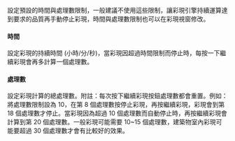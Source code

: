 設定預設的時間與處理數限制，一般建議不使用這些限制，讓彩現引擎持續運算達到要求的品質再手動停止彩現，時間與處理數限制也可以在彩現視窗修改。

#### 時間
設定彩現的持續時間 (小時/分/秒)，當彩現因超過時間限制而停止時，每按一下繼續彩現會再多計算一個處理數。

#### 處理數
設定彩現計算的總處理數。附註：每次按下繼續彩現按鈕處理數都會重置。例如：將處理數限制設為 10，在第 8 個處理數按停止彩現，再按繼續彩現，彩現會到第 18 個處理數才停止。當彩現因為超過 10 個處理數而自動停止時，再按繼續彩現會計算到第 20 個處理數。一般彩現可能需要 10~15 個處理數，建築物室內彩現可能要超過 30 個處理數才會有比較好的效果。

